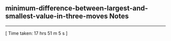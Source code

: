 <h2>minimum-difference-between-largest-and-smallest-value-in-three-moves Notes</h2><hr>[ Time taken: 17 hrs 51 m 5 s ]